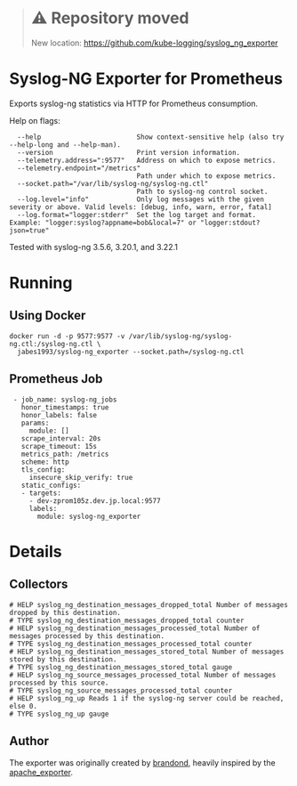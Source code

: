 > # ⚠️ Repository moved
>
> New location: https://github.com/kube-logging/syslog_ng_exporter

# Syslog-NG Exporter for Prometheus

Exports syslog-ng statistics via HTTP for Prometheus consumption.

Help on flags:

```
  --help                        Show context-sensitive help (also try --help-long and --help-man).
  --version                     Print version information.
  --telemetry.address=":9577"   Address on which to expose metrics.
  --telemetry.endpoint="/metrics"
                                Path under which to expose metrics.
  --socket.path="/var/lib/syslog-ng/syslog-ng.ctl"
                                Path to syslog-ng control socket.
  --log.level="info"            Only log messages with the given severity or above. Valid levels: [debug, info, warn, error, fatal]
  --log.format="logger:stderr"  Set the log target and format. Example: "logger:syslog?appname=bob&local=7" or "logger:stdout?json=true"
```

Tested with syslog-ng 3.5.6, 3.20.1, and 3.22.1

# Running

## Using Docker
```
docker run -d -p 9577:9577 -v /var/lib/syslog-ng/syslog-ng.ctl:/syslog-ng.ctl \
  jabes1993/syslog-ng_exporter --socket.path=/syslog-ng.ctl
```

## Prometheus Job
```
 - job_name: syslog-ng_jobs
   honor_timestamps: true
   honor_labels: false
   params:
     module: []
   scrape_interval: 20s
   scrape_timeout: 15s
   metrics_path: /metrics
   scheme: http
   tls_config:
     insecure_skip_verify: true
   static_configs:
   - targets:
     - dev-zprom105z.dev.jp.local:9577
     labels:
       module: syslog-ng_exporter
```

# Details

## Collectors

```
# HELP syslog_ng_destination_messages_dropped_total Number of messages dropped by this destination.
# TYPE syslog_ng_destination_messages_dropped_total counter
# HELP syslog_ng_destination_messages_processed_total Number of messages processed by this destination.
# TYPE syslog_ng_destination_messages_processed_total counter
# HELP syslog_ng_destination_messages_stored_total Number of messages stored by this destination.
# TYPE syslog_ng_destination_messages_stored_total gauge
# HELP syslog_ng_source_messages_processed_total Number of messages processed by this source.
# TYPE syslog_ng_source_messages_processed_total counter
# HELP syslog_ng_up Reads 1 if the syslog-ng server could be reached, else 0.
# TYPE syslog_ng_up gauge
```

## Author

The exporter was originally created by [brandond](https://github.com/brandond), heavily inspired by the [apache_exporter](https://github.com/Lusitaniae/apache_exporter/).
